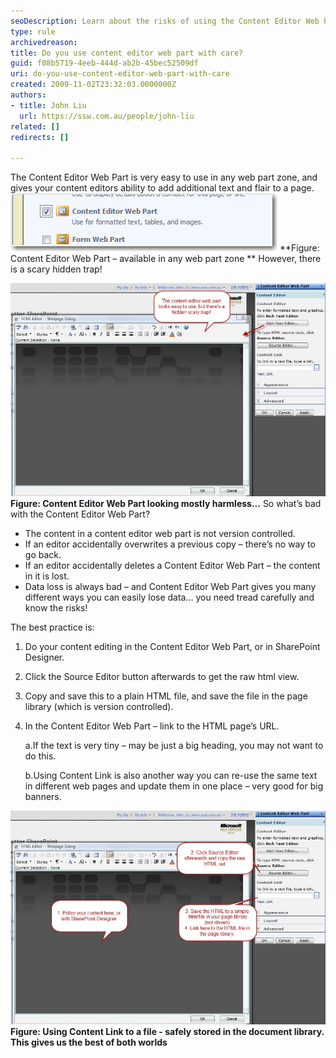 ```yaml
---
seoDescription: Learn about the risks of using the Content Editor Web Part and discover safe editing practices to prevent data loss.
type: rule
archivedreason: 
title: Do you use content editor web part with care?
guid: f08b5719-4eeb-444d-ab2b-45bec52509df
uri: do-you-use-content-editor-web-part-with-care
created: 2009-11-02T23:32:03.0000000Z
authors:
- title: John Liu
  url: https://ssw.com.au/people/john-liu
related: []
redirects: []

---
```


The Content Editor Web Part is very easy to use in any web part zone, and gives your content editors ability to add additional text and flair to a page.
![](ContentEditorWebPart_Small.jpg) **Figure: Content Editor Web Part – available in any web part zone
**
 However, there is a scary hidden trap!  
<!--endintro-->

![](ContentEditorWebPart02_Small.jpg) **Figure: Content Editor Web Part looking mostly harmless...**
 So what’s bad with the Content Editor Web Part?

* The content in a content editor web part is not version controlled.
* If an editor accidentally overwrites a previous copy – there’s no way to go back.
* If an editor accidentally deletes a Content Editor Web Part – the content in it is lost.
* Data loss is always bad – and Content Editor Web Part gives you many different ways you can easily lose data... you need tread carefully and know the risks!

 The best practice is:

1. Do your content editing in the Content Editor Web Part, or in SharePoint Designer.
2. Click the Source Editor button afterwards to get the raw html view.
3. Copy and save this to a plain HTML file, and save the file in the page library (which is version controlled).
4. In the Content Editor Web Part – link to the HTML page’s URL.

    a.If the text is very tiny – may be just a big heading, you may not want to do this.

    b.Using Content Link is also another way you can re-use the same text in different web pages and update them in one place – very good for big banners.

![](ContentEditorWebPart03_Small.jpg)**Figure: Using Content Link to a file - safely stored in the document library. This gives us the best of both worlds**
